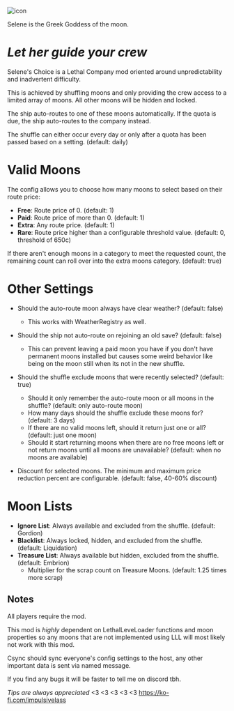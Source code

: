 ![icon](https://github.com/ImpulsiveLad/NarrowMoonChoices/assets/92990441/866d4982-91b9-4e69-a8e9-6e2bb2e66e09)

Selene is the Greek Goddess of the moon.

# *Let her guide your crew*

Selene's Choice is a Lethal Company mod oriented around unpredictability and inadvertent difficulty.

This is achieved by shuffling moons and only providing the crew access to a limited array of moons. All other moons will be hidden and locked.

The ship auto-routes to one of these moons automatically. If the quota is due, the ship auto-routes to the company instead.

The shuffle can either occur every day or only after a quota has been passed based on a setting. (default: daily)

# Valid Moons

The config allows you to choose how many moons to select based on their route price:

- **Free**: Route price of 0. (default: 1)
- **Paid**: Route price of more than 0. (default: 1)
- **Extra**: Any route price. (default: 1)
- **Rare**: Route price higher than a configurable threshold value. (default: 0, threshold of 650c)

If there aren't enough moons in a category to meet the requested count, the remaining count can roll over into the extra moons category. (default: true)

# Other Settings

- Should the auto-route moon always have clear weather? (default: false)
  - This works with WeatherRegistry as well.

- Should the ship not auto-route on rejoining an old save? (default: false)
  - This can prevent leaving a paid moon you have if you don't have permanent moons installed but causes some weird behavior like being on the moon still when its not in the new shuffle.

- Should the shuffle exclude moons that were recently selected? (default: true)
  - Should it only remember the auto-route moon or all moons in the shuffle? (default: only auto-route moon)
  - How many days should the shuffle exclude these moons for? (default: 3 days)
  - If there are no valid moons left, should it return just one or all? (default: just one moon)
  - Should it start returning moons when there are no free moons left or not return moons until all moons are unavailable? (default: when no moons are available)

- Discount for selected moons. The minimum and maximum price reduction percent are configurable. (default: false, 40-60% discount)

# Moon Lists

- **Ignore List**: Always available and excluded from the shuffle. (default: Gordion)
- **Blacklist**: Always locked, hidden, and excluded from the shuffle. (default: Liquidation)
- **Treasure List**: Always available but hidden, excluded from the shuffle. (default: Embrion)
  - Multiplier for the scrap count on Treasure Moons. (default: 1.25 times more scrap)

## Notes

All players require the mod.

This mod is *highly* dependent on LethalLeveLoader functions and moon properties so any moons that are not implemented using LLL will most likely not work with this mod.

Csync should sync everyone's config settings to the host, any other important data is sent via named message.

If you find any bugs it will be faster to tell me on discord tbh.



*Tips are always appreciated* <3 <3 <3 <3 <3
https://ko-fi.com/impulsivelass
